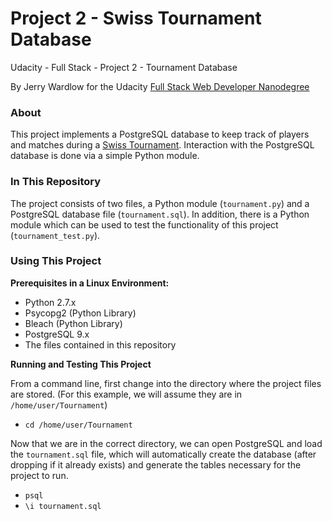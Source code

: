 # Project 2 - Swiss Tournament Database
Udacity - Full Stack - Project 2 - Tournament Database

By Jerry Wardlow for the Udacity [Full Stack Web Developer Nanodegree](https://www.udacity.com/course/full-stack-web-developer-nanodegree--nd004)

### About

This project implements a PostgreSQL database to keep track of players and matches during a [Swiss Tournament](https://en.wikipedia.org/wiki/Swiss-system_tournament). Interaction with the PostgreSQL database is done via a simple Python module.

### In This Repository

The project consists of two files, a Python module (`tournament.py`) and a PostgreSQL database file (`tournament.sql`). In addition, there is a Python module which can be used to test the functionality of this project (`tournament_test.py`).

### Using This Project

**Prerequisites in a Linux Environment:**

* Python 2.7.x
* Psycopg2 (Python Library)
* Bleach (Python Library)
* PostgreSQL 9.x
* The files contained in this repository

**Running and Testing This Project**

From a command line, first change into the directory where the project files are stored. (For this example, we will assume they are in `/home/user/Tournament`)

- `cd /home/user/Tournament`

Now that we are in the correct directory, we can open PostgreSQL and load the `tournament.sql` file, which will automatically create the database (after dropping if it already exists) and generate the tables necessary for the project to run.

- `psql`
- `\i tournament.sql`

